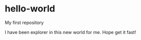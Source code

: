 # hello-world
My first repository

I have been explorer in this new world for me.
Hope get it fast!

